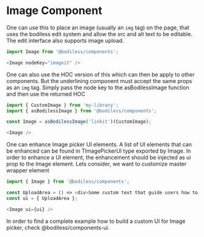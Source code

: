 # Image Component

  One can use this to place an image (usually an `img` tag) on the page, that uses
  the bodiless edit system and allow the src and alt text to be editable. The edit
  interface also supports image upload.

  ``` js
  import Image from '@bodiless/components';

  <Image nodeKey="imageit" />
  ```

  One can also use the HOC version of this which can then be apply to other components.  But 
  the underlining component must accept the same props as an `img` tag. Simply pass
  the node key to the asBodilessImage function and then use the returned HOC

  ``` js
  import { CustomImage } from 'my-library';
  import { asBodilessImage } from '@bodiless/components';

  const Image = asBodilessImage('linkit')(CustomImage);

  <Image />
  ```

One can enhance Image picker UI elements. A list of UI elements that can be enhanced can be found in TImagePickerUI type exported by Image. In order to enhance a UI element, the enhancement should be injected as ui prop to the Image element. Lets consider, we want to customize master wrapper element

``` js
import { Image } from '@bodiless/components';

const UploadArea = () => <div>Some custom text that guide users how to upload image</div>;
const ui = { UploadArea };

<Image ui={ui} />
```

In order to find a complete example how to build a custom UI for Image picker, check @bodiless/components-ui.
